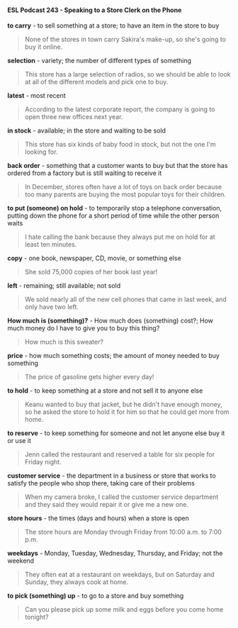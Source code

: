 #### ESL Podcast 243 - Speaking to a Store Clerk on the Phone

**to carry** - to sell something at a store; to have an item in the store to buy

> None of the stores in town carry Sakira's make-up, so she's going to buy it
online.

**selection** - variety; the number of different types of something

> This store has a large selection of radios, so we should be able to look at all of
the different models and pick one to buy.

**latest** - most recent

> According to the latest corporate report, the company is going to open three
new offices next year.

**in stock** - available; in the store and waiting to be sold

> This store has six kinds of baby food in stock, but not the one I'm looking for.

**back order** - something that a customer wants to buy but that the store has
ordered from a factory but is still waiting to receive it

> In December, stores often have a lot of toys on back order because too many
parents are buying the most popular toys for their children.

**to put (someone) on hold** - to temporarily stop a telephone conversation,
putting down the phone for a short period of time while the other person waits

> I hate calling the bank because they always put me on hold for at least ten
minutes.

**copy** - one book, newspaper, CD, movie, or something else

> She sold 75,000 copies of her book last year!

**left** - remaining; still available; not sold

> We sold nearly all of the new cell phones that came in last week, and only have
two left.

**How much is (something)?** - How much does (something) cost?; How much
money do I have to give you to buy this thing?

> How much is this sweater?

**price** - how much something costs; the amount of money needed to buy
something

> The price of gasoline gets higher every day!

**to hold** - to keep something at a store and not sell it to anyone else

> Keanu wanted to buy that jacket, but he didn't have enough money, so he
asked the store to hold it for him so that he could get more from home.

**to reserve** - to keep something for someone and not let anyone else buy it or
use it

> Jenn called the restaurant and reserved a table for six people for Friday night.

**customer service** - the department in a business or store that works to satisfy
the people who shop there, taking care of their problems

> When my camera broke, I called the customer service department and they
said they would repair it or give me a new one.

**store hours** - the times (days and hours) when a store is open

> The store hours are Monday through Friday from 10:00 a.m. to 7:00 p.m.

**weekdays** - Monday, Tuesday, Wednesday, Thursday, and Friday; not the
weekend

> They often eat at a restaurant on weekdays, but on Saturday and Sunday, they
always cook at home.

**to pick (something) up** - to go to a store and buy something

> Can you please pick up some milk and eggs before you come home tonight?


